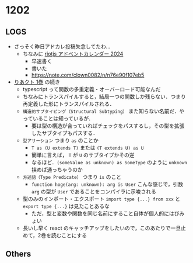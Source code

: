 # 1202

## LOGS

- さっそく昨日アドカレ投稿失念してたわ…
  - ちなみに [riotjs アドベントカレンダー 2024](https://qiita.com/advent-calendar/2024/riotjs)
    - 早速書く
    - 書いた
    - https://note.com/clown0082/n/n76e90f107eb5
- [りあクト 1巻]() の続き
  - typescript って関数の多重定義・オーバーロード可能なんだ
  - ちなみにトランスパイルすると，結局一つの関数しか残らない．つまり再定義した形にトランスパイルされる．
  - `構造的サブタイピング（Structural Subtyping）` また知らない名前だ．やっていることは知っているが．
    - 要は型の構造が合っていればチェックをパスするし，その型を拡張したサブタイプもパスする．
  - `型アサーション` つまり `as` のことか
    - `T as (U extends T)` または `(T extends U) as U`
    - 簡単に言えば， `T` が `U` のサブタイプかその逆
    - なるほど．`(someValue as unknown) as SomeType` のように `unknown` 挟めば通っちゃうのか
  - `方述語（Type Predicate）` つまり `is` のこと
    - `function hoge(arg: unknown): arg is User` こんな感じで，引数 `arg` の型が `User` であることをコンパイラに示唆される
  - 型のみのインポート・エクスポート `import type {...} from xxx` と `export type {...}` は見たことあるな
    - ただ，型と変数や関数を同じ名前にすること自体が個人的にはびみょい
  - 長いし早く react のキャッチアップをしたいので，このあたりで一旦止めて，2巻を読むことにする
## Others